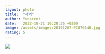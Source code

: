 ```yaml
---
layout: photo
title:  "새벽"
author: Yunscent
date:   2022-10-21 10:20:35 +0200
image: /assets/images/20191207-PC070140.jpg
rating: 5
---
```








![](./../../assets/images/20191207-PC070140.jpg)